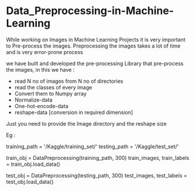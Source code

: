 # Data_Preprocessing-in-Machine-Learning
While working on Images in Machine Learning Projects it is very important to 
Pre-process the images.
Preprocessing the images takes a lot of time and is very error-prone process

we have built and developed the pre-processing Library that pre-process the images, 
in this we have :

- read N no of images from N no of directories 
- read the classes of every image
- Convert them to Numpy array
- Normalize-data
- One-hot-encode-data
- reshape-data  [conversion in required dimension]

Just you need to provide the Image directory and the reshape size 



Eg : 

  training_path = '/Kaggle/training_set/'
  testing_path = '/Kaggle/test_set/'
  
  train_obj = DataPreprocessing(training_path, 300)
  train_images, train_labels = train_obj.load_data()

  test_obj = DataPreprocessing(testing_path, 300)
  test_images, test_labels = test_obj.load_data()
